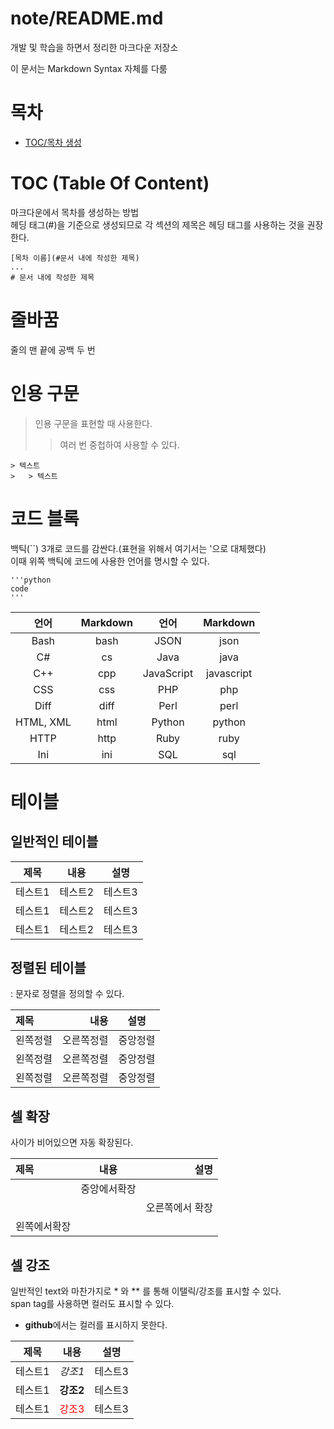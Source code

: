 # note/README.md

개발 및 학습을 하면서 정리한 마크다운 저장소  

이 문서는 Markdown Syntax 자체를 다룸  

# 목차

 - [TOC/목차 생성](#toc-table-of-content)

# TOC (Table Of Content)

마크다운에서 목차를 생성하는 방법  
헤딩 태그(#)을 기준으로 생성되므로 각 섹션의 제목은 헤딩 태그를 사용하는 것을 권장한다.  

```
[목차 이름](#문서 내에 작성한 제목)
...
# 문서 내에 작성한 제목
```

# 줄바꿈

줄의 맨 끝에 공백 두 번  

# 인용 구문

> 인용 구문을 표현할 때 사용한다.  
>   > 여러 번 중첩하여 사용할 수 있다.  

```
> 텍스트
>   > 텍스트
```

# 코드 블록

백틱(``) 3개로 코드를 감싼다.(표현을 위해서 여기서는 '으로 대체했다)  
이때 위쪽 백틱에 코드에 사용한 언어를 명시할 수 있다.  

```
'''python
code
'''
```

| 언어 | Markdown | 언어 | Markdown |
| :---: | :---: | :---: | :---: |
| Bash | bash | JSON | json |
| C# | cs | Java | java |
| C++ | cpp | JavaScript | javascript |
| CSS | css | PHP | php |
| Diff | diff | Perl | perl |
| HTML, XML | html | Python | python |
| HTTP | http | Ruby | ruby |
| Ini | ini | SQL | sql |

# 테이블

## 일반적인 테이블

|제목|내용|설명|
|------|---|---|
|테스트1|테스트2|테스트3|
|테스트1|테스트2|테스트3|
|테스트1|테스트2|테스트3|

## 정렬된 테이블

: 문자로 정렬을 정의할 수 있다.  

|제목|내용|설명|
|:---|---:|:---:|
|왼쪽정렬|오른쪽정렬|중앙정렬|
|왼쪽정렬|오른쪽정렬|중앙정렬|
|왼쪽정렬|오른쪽정렬|중앙정렬|

## 셀 확장

사이가 비어있으면 자동 확장된다.  

|제목|내용|설명|
|:---|:---:|---:|
||중앙에서확장||
|||오른쪽에서 확장|
|왼쪽에서확장||

## 셀 강조

일반적인 text와 마찬가지로 * 와 ** 를 통해 이탤릭/강조를 표시할 수 있다.  
span tag를 사용하면 컬러도 표시할 수 있다.  

- **github**에서는 컬러를 표시하지 못한다.  

|제목|내용|설명|
|---|---|---|
|테스트1|*강조1*|테스트3|
|테스트1|**강조2**|테스트3|
|테스트1|<span style="color:red">강조3</span>|테스트3|